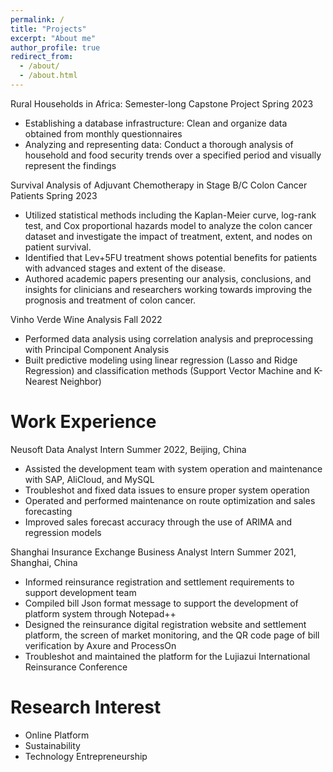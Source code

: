 ```yaml
---
permalink: /
title: "Projects"
excerpt: "About me"
author_profile: true
redirect_from: 
  - /about/
  - /about.html
---
```


Rural Households in Africa: Semester-long Capstone Project
Spring 2023
- Establishing a database infrastructure: Clean and organize data obtained from monthly questionnaires
- Analyzing and representing data: Conduct a thorough analysis of household and food security trends over a
specified period and visually represent the findings

Survival Analysis of Adjuvant Chemotherapy in Stage B/C Colon Cancer Patients 
Spring 2023
- Utilized statistical methods including the Kaplan-Meier curve, log-rank test, and Cox proportional hazards model to analyze the colon cancer dataset and investigate the impact of treatment, extent, and nodes on patient survival.
- Identified that Lev+5FU treatment shows potential benefits for patients with advanced stages and extent of the disease.
- Authored academic papers presenting our analysis, conclusions, and insights for clinicians and researchers working towards improving the prognosis and treatment of colon cancer.

Vinho Verde Wine Analysis
Fall 2022
- Performed data analysis using correlation analysis and preprocessing with Principal Component Analysis
- Built predictive modeling using linear regression (Lasso and Ridge Regression) and classification methods
  (Support Vector Machine and K-Nearest Neighbor)

Work Experience 
======
Neusoft Data Analyst Intern
Summer 2022, Beijing, China
- Assisted the development team with system operation and maintenance with SAP, AliCloud, and MySQL
- Troubleshot and fixed data issues to ensure proper system operation
- Operated and performed maintenance on route optimization and sales forecasting
- Improved sales forecast accuracy through the use of ARIMA and regression models

Shanghai Insurance Exchange Business Analyst Intern 
Summer 2021, Shanghai, China
- Informed reinsurance registration and settlement requirements to support development team
- Compiled bill Json format message to support the development of platform system through Notepad++
- Designed the reinsurance digital registration website and settlement platform, the screen of market monitoring, and the QR code page of bill verification by Axure and ProcessOn
- Troubleshot and maintained the platform for the Lujiazui International Reinsurance Conference

Research Interest 
======
- Online Platform 
- Sustainability
- Technology Entrepreneurship
